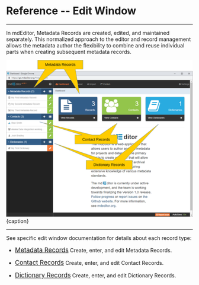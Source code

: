 # Reference -- Edit Window 

---

In mdEditor, <span class="md-panel">Metadata Records</span> are created, edited, and maintained separately.  This normalized approach to the editor and record management allows the metadata author the flexibility to combine and reuse individual parts when creating subsequent metadata records.  

![Main mdEditor Dashboard](/assets/reference/reference/primaryDashboard.png){caption}

---

See specific edit window documentation for details about each record type:

* [<span class="md-window" style="font-size: larger">Metadata Records</span>](metadata/metadata-record.md)  Create, enter, and edit <span class="md-panel">Metadata Records</span>.  

* [<span class="md-window" style="font-size: larger">Contact Records</span>](contact/contact-record.md)  Create, enter, and edit <span class="md-panel">Contact Records</span>.  

* [<span class="md-window" style="font-size: larger">Dictionary Records</span>](dictionary/dictionary-record.md)  Create, enter, and edit <span class="md-panel">Dictionary Records</span>.  

